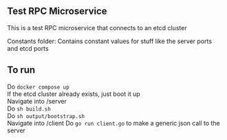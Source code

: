 ## Test RPC Microservice  
This is a test RPC microservice that connects to an etcd cluster  

Constants folder:
Contains constant values for stuff like the server ports and etcd ports  

## To run
Do `docker compose up`  
If the etcd cluster already exists, just boot it up  
Navigate into /server  
Do `sh build.sh`  
Do `sh output/bootstrap.sh`  
Navigate into /client
Do `go run client.go` to make a generic json call to the server


